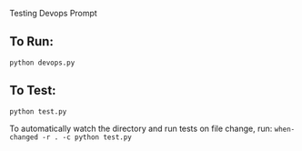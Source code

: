 Testing Devops Prompt

## To Run:
`python devops.py`

## To Test:
`python test.py`

To automatically watch the directory and run tests on file change, run:
`when-changed -r . -c python test.py`
